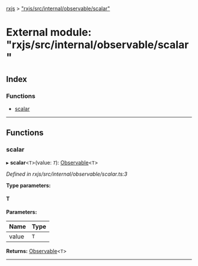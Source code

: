 [rxjs](../README.md) > ["rxjs/src/internal/observable/scalar"](../modules/_rxjs_src_internal_observable_scalar_.md)

# External module: "rxjs/src/internal/observable/scalar"

## Index

### Functions

* [scalar](_rxjs_src_internal_observable_scalar_.md#scalar)

---

## Functions

<a id="scalar"></a>

###  scalar

▸ **scalar**<`T`>(value: *`T`*): [Observable](../classes/_rxjs_src_internal_observable_.observable.md)<`T`>

*Defined in rxjs/src/internal/observable/scalar.ts:3*

**Type parameters:**

#### T 
**Parameters:**

| Name | Type |
| ------ | ------ |
| value | `T` |

**Returns:** [Observable](../classes/_rxjs_src_internal_observable_.observable.md)<`T`>

___

